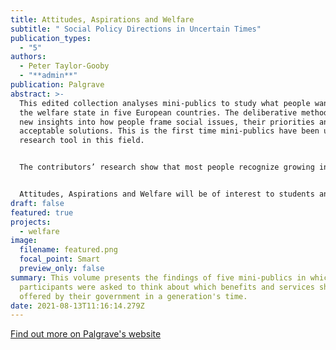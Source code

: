 ```yaml
---
title: Attitudes, Aspirations and Welfare
subtitle: " Social Policy Directions in Uncertain Times"
publication_types:
  - "5"
authors:
  - Peter Taylor-Gooby
  - "**admin**"
publication: Palgrave
abstract: >-
  This edited collection analyses mini-publics to study what people want from
  the welfare state in five European countries. The deliberative method yields
  new insights into how people frame social issues, their priorities and
  acceptable solutions. This is the first time mini-publics have been used as a
  research tool in this field.


  The contributors’ research show that most people recognize growing inequality, population ageing, paying for health care and pensions, social care and immigration as areas where the welfare state faces real challenges. The most striking findings are the high level of support across all countries for social investment, and the way justifications for this vary between welfare state regimes. The authors also explore key areas such as immigration and intergenerational differences.


  Attitudes, Aspirations and Welfare will be of interest to students and scholars across a range of disciplines including politics, social policy and sociology, as well as policy-makers.
draft: false
featured: true
projects:
  - welfare
image:
  filename: featured.png
  focal_point: Smart
  preview_only: false
summary: This volume presents the findings of five mini-publics in which
  participants were asked to think about which benefits and services should be
  offered by their government in a generation's time.
date: 2021-08-13T11:16:14.279Z
---
```

[Find out more on Palgrave's website](https://www.palgrave.com/gp/book/9783319757827)